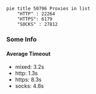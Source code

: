 
```mermaid
pie title 50796 Proxies in list
    "HTTP" : 22264
    "HTTPS": 6179
    "SOCKS" : 27812
```

### Some Info
#### Average Timeout

- mixed: 3.2s
- http: 1.3s
- https: 8.3s
- socks: 4.8s